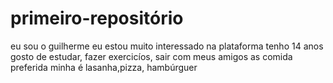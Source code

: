 # primeiro-repositório
eu sou o guilherme
eu estou muito interessado na plataforma
tenho 14 anos 
gosto de estudar, fazer exercicíos, sair com meus amigos 
as comida preferida minha é lasanha,pizza, hambúrguer
